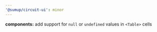 ```yaml
---
'@sumup/circuit-ui': minor
---
```


**components:** add support for `null` or `undefined` values in `<Table>` cells

